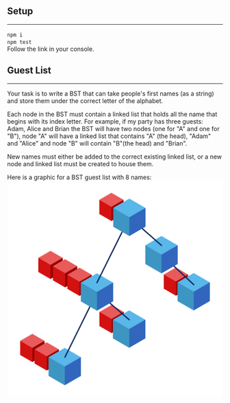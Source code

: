 ## Setup

---

`npm i`<br/>
`npm test`<br/>
Follow the link in your console.

## Guest List

---

Your task is to write a BST that can take people's first names (as a string) and store them under the correct letter of the alphabet.

Each node in the BST must contain a linked list that holds all the name that begins with its index letter. For example, if my party has three guests: Adam, Alice and Brian the BST will have two nodes (one for "A" and one for "B"), node "A" will have a linked list that contains "A" (the head), "Adam" and "Alice" and node "B" will contain "B"(the head) and "Brian".

New names must either be added to the correct existing linked list, or a new node and linked list must be created to house them.

Here is a graphic for a BST guest list with 8 names:
![](./img/bstVisual-02.jpg)
